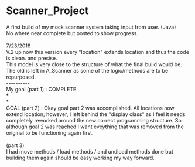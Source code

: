# Scanner_Project
A first build of my mock scanner system taking input from user. (Java)<br />
No where near complete but posted to show progress.<br />
<br />
7/23/2018<br />
V.2 up now this version every "location" extends location and thus the code is clean. and presise.<br />
This model is very close to the structure of what the final build would be.<br />
The old is left in A_Scanner as some of the logic/methods are to be repurposed.<br />
----------<br />
My goal (part 1) : COMPLETE <br />
*
<br />*
<br />
GOAL (part 2) :
Okay goal part 2 was accomplished. All locations now extend location; however, I left behind the "display class" as I feel it needs completely reworked around the new correct programming structure. So although goal 2 was reached I want eveything that was removed from the original to be functioning again first.
<br />
<br />
(part 3)<br />
 I had move methods / load methods / and undload methods done but building them again should be easy working my way forward.<br />
